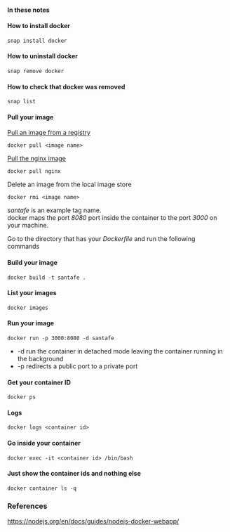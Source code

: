 
#### In these notes

#### How to install docker

```
snap install docker
```

#### How to uninstall docker

```
snap remove docker
```

#### How to check that docker was removed

```
snap list
```

#### Pull your image

[Pull an image from a registry](https://docs.docker.com/engine/reference/commandline/pull/)

```
docker pull <image name>
```

[Pull the nginx image](https://hub.docker.com/_/nginx/)

```
docker pull nginx
```

Delete an image from the local image store

```
docker rmi <image name>
```

*santafe* is an example tag name.   
docker maps the port *8080* port inside the container to the port *3000* on your machine.

Go to the directory that has your *Dockerfile* and run the following commands

#### Build your image

```
docker build -t santafe .
```

#### List your images

```
docker images
```

#### Run your image

```
docker run -p 3000:8080 -d santafe
```

* -d run the container in detached mode leaving the container running in the background
* -p redirects a public port to a private port

#### Get your container ID

```
docker ps
```

#### Logs

```
docker logs <container id>
```

#### Go inside your container

```
docker exec -it <container id> /bin/bash
```

#### Just show the container ids and nothing else

```
docker container ls -q
```

### References

https://nodejs.org/en/docs/guides/nodejs-docker-webapp/
